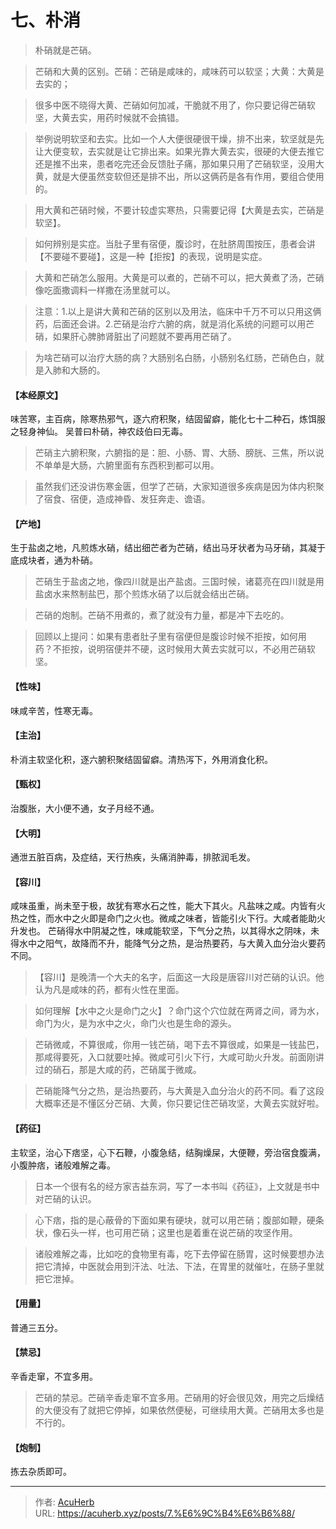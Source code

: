 # 七、朴消


> 朴硝就是芒硝。

> 芒硝和大黄的区别。芒硝：芒硝是咸味的，咸味药可以软坚；大黄：大黄是去实的；

> 很多中医不晓得大黄、芒硝如何加减，干脆就不用了，你只要记得芒硝软坚，大黄去实，用药时候就不会搞错。

> 举例说明软坚和去实‍。比如一个人大便很硬很干燥，排不出来，软坚就是先让大便变软，去实就是让它排出来。如果光靠大黄去实，很硬的大便去推它还是推不出来，患者吃完还会反馈肚子痛，那如果只用了芒硝软坚，没用大黄，就是大便虽然变软但还是排不出，所以这俩药是各有作用，要组合使用的。

> 用大黄和芒硝时候，不要计较虚实寒热，只需要记得【大黄是去实，芒硝是软坚】。

> 如何辨别是实症。当肚子里有宿便，腹诊时，在肚脐周围按压，患者会讲【不要碰不要碰】，这是一种【拒按】的表现，说明是实症。

> 大黄和芒硝怎么服用。大黄是可以煮的，芒硝不可以，把大黄煮了汤，芒硝像吃面撒调料一样撒在汤里就可以。

> 注意：1.以上是讲大黄和芒硝的区别以及用法，临床中千万不可以只用这俩药，后面还会讲。‍‍‍‍2.芒硝是治疗六腑的病，就是消化系统的问题可以用芒硝，如果肝心脾肺肾脏出了问题就不要再用芒硝了。

> 为啥芒硝可以治疗大肠的病？大肠别名白肠，小肠别名红肠，芒硝色白，就是入肺和大肠的。

#### 【本经原文】
味苦寒，主百病，除寒热邪气，逐六府积聚，结固留癖，能化七十二种石，炼饵服之轻身神仙。
吴普曰朴硝，神农歧伯曰无毒。

> 芒硝主六腑积聚，六腑指的是：胆、小肠、胃、大肠、膀胱、三焦，所以说不单单是大肠，六腑里面有东西积到都可以用。

> 虽然我们还没讲伤寒金匮，但学了芒硝，大家知道很多疾病是因为体内积聚了宿食、宿便，造成神昏、发狂奔走、谵语。

#### 【产地】
生于盐卤之地，凡煎炼水硝，结出细芒者为芒硝，结出马牙状者为马牙硝，其凝于
底成块者，通为朴硝。

> 芒硝生于盐卤之地，像四川就是出产盐卤。三国时候，诸葛亮在四川就是用盐卤水来熬制盐巴，那个煎炼水硝了以后就会结出芒硝。

> 芒硝的炮制。芒硝不用煮的，煮了就没有力量，都是冲下去吃的。

> 回顾以上提问：如果有患者肚子里有宿便但是腹诊时候不拒按，如何用药？‍‍‍‍‍‍‍‍不拒按，说明宿便并不硬，这时候用大黄去实就可以，不必用芒硝软坚。

#### 【性味】
味咸辛苦，性寒无毒。
#### 【主治】
朴消主软坚化积，逐六腑积聚结固留癖。清热泻下，外用消食化积。
#### 【甄权】
治腹胀，大小便不通，女子月经不通。
#### 【大明】
通泄五脏百病，及症结，天行热疾，头痛消肿毒，排脓润毛发。
#### 【容川】
咸味虽重，尚未至于极，故犹有寒水石之性，能大下其火。凡盐味之咸。内皆有火热之性，而水中之火即是命门之火也。微咸之味者，皆能引火下行。大咸者能助火升发也。
芒硝得水中阴凝之性，味咸能软坚，下气分之热，以其得水之阴味，未得水中之阳气，故降而不升，能降气分之热，是治热要药，与大黄入血分治火要药不同。

> 【容川】是晚清一个大夫的名字，后面这一大段是唐容川对芒硝的认识。他认为凡是咸味的药，都有火性在里面。

> 如何理解【水中之火是命门之火】？命门这个穴位就在两肾之间，肾为水，命门为火，是为水中之火，命门火也是生命的源头。

> 芒硝微咸，不算很咸，你用一钱芒硝，喝下去不算很咸，如果是一钱盐巴，那咸得要死，入口就要吐掉。微咸可引火下行，大咸可助火升发。前面刚讲过的硝石，那是大咸的药，芒硝属于微咸。

> 芒硝能降气分之热，是治热要药，与大黄是入血分治火的药不同。看了这段大概率还是不懂区分芒硝、大黄，你只要记住芒硝攻坚，大黄去实就好啦。

#### 【药征】
主软坚，治心下痞坚，心下石鞭，小腹急结，结胸燥屎，大便鞭，旁治宿食腹满，小腹肿痞，诸般难解之毒。

> 日本一个很有名的经方家吉益东洞，写了一本书叫《药征》，上文就是书中对芒硝的认识。

> 心下痞，指的是心蔽骨的下面如果有硬块，就可以用芒硝；腹部如鞭，硬条状，像石头一样，也可用芒硝；这里也是着重在说芒硝的攻坚作用。

> 诸般难解之毒，比如吃的食物里有毒，吃下去停留在肠胃，这时候要想办法把它清掉，中医就会用到汗法、吐法、下法，在胃里的就催吐，在肠子里就把它泄掉。

#### 【用量】
普通三五分。
#### 【禁忌】
辛香走窜，不宜多用。

> 芒硝的禁忌。芒硝辛香走窜不宜多用。芒硝用的好会很见效，用完之后燥结的大便没有了就把它停掉，如果依然便秘，可继续用大黄。芒硝用太多也是不行的。

#### 【炮制】
拣去杂质即可。

---

> 作者: [AcuHerb](https://acuherb.xyz)  
> URL: https://acuherb.xyz/posts/7.%E6%9C%B4%E6%B6%88/  

